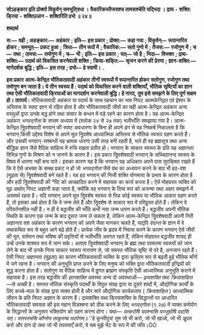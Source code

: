  **सोऽहङ्कार इति प्रोक्तो विकुर्वन् समभूति्त्रधा ।** **वैकारिकस्तैजसश्च तामसश्चेति यद्भिदा ।** **द्रव्य** **-** **शक्ति: कि्रया** **-** **शक्तिज्र्ञान** **-** **शक्तिरिति प्रभो ॥ २४॥** 

**शब्दार्थ** 

**स:—** **वही** **; अहङ्कार:—** **अहंकार** **; इति—** **इस प्रकार** **; प्रोक्त:—** **कहा गया** **; विकुर्वन्—** **रूपान्तरित होकर** **; समभूत्—** **प्रकट हुआ** **;** **त्रिधा—** **तीन रूपों में** **; वैकारिक:—** **सतो गुणो में** **; तैजस:—** **रजोगुण में** **; च—** **तथा** **; तामस:—** **तमोगुण में** **; च—** **भी** **; इति—** **इस** **प्रकार** **; यत्—** **जो है** **; भिदा—** **विभक्त** **; द्रव्य-शक्ति:—** **पदार्थ को विकसित करनेवाली शक्ति** **; क्रिया-शकि्त:—** **सृजन करने की** **प्रेरणा** **; ज्ञान-शक्ति:—** **मार्गदर्शक बुद्धि** **; इति—** **इस तरह** **; प्रभो—** **हे स्वामी।** **.** 

**इस प्रकार आत्म-केन्द्रित भौतिकतावादी अहंकार तीनों स्वरूपों में रूपान्तरित होकर** **सतोगुण, रजोगुण तथा तमोगुण बन जाता है। ये तीन स्वरूप हैं : पदार्थ को विकसित करने** **वाली शक्तियाँ, भौतिक सृष्टियों का ज्ञान तथा ऐसी भौतिकतावादी कि्रयाओं का मागदर्शन** **करनेवाली बुद्धि। हे नारद, तुम इसे समझने के लिए पूर्ण सक्षम हो।** **तात्पर्य :** भौतिकतावादी अहंकार या पदार्थ के साथ पहचान का भाव निपट आत्मकेनि्द्रत एवं ईश्वर के अस्तित्व के स्पष्ट ज्ञान से रहित होता है और भौतिकतावादी जीवों का यही आत्म-केन्द्रित अहंकार अन्य वस्तुओं द्वारा उनके बद्ध होने तथा संसार के बन्धन में पड़े रहने का कारण होता है। यह आत्म-केन्द्रित अहंकार *भगवद्गीता* के सप्तम अध्याय में (श्लोक २४ से २७ तक) भलीभाँति समझाया गया है। आत्म-केन्द्रित निॢवशेषवादी भगवान् की स्पष्ट अवधारणा के बिना ही अपने ढंग से यह निष्कर्ष निकालता है कि भगवान् किसी उद्देश्य विशेष से अपने मूल निॢवशेष आध्यात्मिक अस्तित्व से भौतिक स्वरूप ग्रहण करते हैं। और उसकी भगवान्-सश्बन्धी यह भ्रामक धारणा उसी तरह बनी रहती है, भले ही वह ब्रह्मसूत्र तथा अन्य बौद्धिक ज्ञान जैसे वैदिक साहित्य में रुचि रखता प्रतीत हो। भगवान् के साकार स्वरूप के प्रति यह अज्ञानता विभिन्न गुणों के मिश्रण को न जानने के कारण है। इस प्रकार निॢवशेषवादी भगवान् के सच्चिदानन्द स्वरूप के विषय में धारणा नहीं बना पाते। इसका कारण यह है कि भगवान् यह अधिकार अपने पास सुरकि्षत रखते हैं कि वे ऐसे अभक्त के समक्ष प्रकट न हों जो *भगवद्गीता* जैसे ग्रंथ का अध्ययन करने के बाद भी हठ-वश (मूढ़ता से) निॢवशेषवादी बने रहते हैं। यह हठ भगवान् की निजी शक्ति योगमाया के प्रभाव के कारण होता है और हठी निॢवशेषवादी की ²ष्टि को आच्छादित करने में सहायक का कार्य करता है। ऐसे मोहग्रस्त व्यक्ति को मूढ़ अर्थात् निपट अज्ञानी कहा जाता है, क्योंकि वह भगवान् के दिव्य रूप को अजन्मा तथा अक्षर समझने में असमर्थ रहता है। यदि भगवान् अपने मूल निॢवशेष स्वरूप से भिन्न कोई स्वरूप या भौतिक आकार ग्रहण करते हैं, तो इसका अर्थ होता है कि वे जन्म लेते हैं और निॢवशेष से साकार रूप में परिवॢतत होते हैं। लेकिन वे परिवर्तनशील नहीं हैं। न ही वे बद्धजीव की भाँति कभी नया जन्म धारण करते हैं। बद्धजीव अपनी भौतिक स्थिति के कारण एक जन्म के बाद दूसरा जन्म ले सकता है, लेकिन आत्म-केन्द्रित निॢवशेषवादी अपनी निरी अज्ञानता वश अहंकार के कारण भगवान् को अपने जैसा मानकर चलते हैं, यद्यपि *वेदान्त* के ज्ञान में वे तथाकथित रूप से बहुत आगे बढ़े होते हैं। प्रत्येक जीव के हृदय में निवास करने के कारण भगवान् ऐसे जीवों की भूत, वर्तमान तथा भविष्य की प्रवृत्तियों से भलीभाँति अवगत रहते हैं, लेकिन मोहग्रस्त बद्धजीव शायद ही उन्हें उनके शाश्वत रूप में जान सके। अतएव निॢवशेषवादी भगवान् के ब्रह्म तथा परमात्मा स्वरूपों को जान लेने के बाद भी उनके नित्य साकार स्वरूप नारायण से, जो समस्त भौतिक सृष्टि से परे है, अनजान रहते हैं। ऐसी निपट अज्ञानता (मूढ़ता) का कारण भौतिकतावादी व्यक्ति के द्वारा कृति्रम रूप से बढ़ती हुई भौतिक माँगों में जगे रहना है। भगवान् की अनुभूति प्राप्त करने के लिए मनुष्य को भक्ति द्वारा भौतिकतावादी इन्द्रियों को शुद्ध करना होता है। सतोगुण या वैदिक साहित्य में वॢणत ब्राह्मण संस्कृति ऐसी आध्यात्मिक अनुभूति कराने में सहायक है। इस तरह बद्धजीव की *ज्ञानशक्ति* अवस्था अन्य दो अवस्थाओं— *द्रव्यशक्ति* तथा *क्रियाशकि्त* —से अच्छी है। समस्त भौतिक संस्कृति पदार्थों के विपुल संग्रह द्वारा या दूसरे शब्दों में, औद्योगिक कार्यों के लिए कच्चे-माल के संग्रह द्वारा व्यक्त होती है और सारे औद्योगिक कार्यकलाप ( *क्रियाशकि्त* ) आध्यात्मिक जीवन के प्रति निपट अज्ञान के कारण हैं। द्रव्यशक्ति तथा कि्रयाशक्ति के सिद्धान्तों पर आधारित भौतिकतावादी सवयता की इस महान् विडश्बना को ठीक करने के लिए *भगवद्गीता* (९.२७) में व्यक्त कर्मयोग के सिद्धान्तों के अनुसार भक्तियोग को ग्रहण करना होगा। यथा— *यत्करोषि यदश्नासि यज्जुहोषि ददासि यत्।* *यत्तपस्यसि कौन्तेय तत्कुरुष्व मदर्पणम्॥* ''हे कुन्तीपुत्र! तुम जो भी करो, जो भी खाओ, जो भी अॢपत करो और दान दो तथा जो भी तपस्याएँ करो, वे सब मुझे भेंट के रूप में की जाँय।ÓÓ 